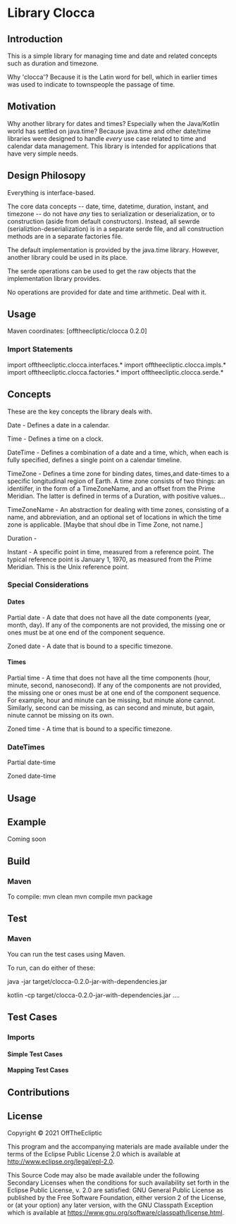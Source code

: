 # Library Clocca

## Introduction

This is a simple library for managing time and date and related concepts such as duration and timezone.

Why 'clocca'?  Because it is the Latin word for bell, which in earlier times was used to indicate to townspeople the passage of time.

## Motivation

Why another library for dates and times? Especially when the Java/Kotlin world has settled on java.time?  Because java.time and other date/time libraries were designed to handle *every* use case related to time and calendar data management. This library is intended for applications that have very simple needs.

## Design Philosopy

Everything is interface-based.

The core data concepts -- date, time, datetime, duration, instant, and timezone -- do not have *any* ties to serialization or deserialization, or to construction (aside from default constructors).  Instead, all sewrde (serializtion-deserialization) is in a separate serde file, and all construction methods are in a separate factories file.

The default implementation is provided by the java.time library.  However, another library could be used in its place.

The serde operations can be used to get the raw objects that the implementation library provides.

No operations are provided for date and time arithmetic.  Deal with it.


## Usage

Maven coordinates: [offtheecliptic/clocca 0.2.0]

### Import Statements

import offtheecliptic.clocca.interfaces.*
import offtheecliptic.clocca.impls.*
import offtheecliptic.clocca.factories.*
import offtheecliptic.clocca.serde.*

## Concepts

These are the key concepts the library deals with.

Date        - Defines a date in a calendar. 

Time        - Defines a time on a clock.

DateTime    - Defines a combination of a date and a time, which, when each is fully specified, defines a single point on a calendar timeline.

TimeZone    - Defines a time zone for binding dates, times,and date-times to a specific longitudinal region of Earth. A time zone consists of two things: an identiifer, in the form of a TimeZoneName, and an offset from the Prime Meridian.  The latter is defined in terms of a Duration, with positive values...

TimeZoneName - An abstraction for dealing with time zones, consisting of a name, and abbreviation, and an optional set of locations in which the time zone is applicable.  [Maybe that shoul dbe in Time Zone, not name.]

Duration     - 

Instant      - A specific point in time, measured from a reference point. The typical reference point is January 1, 1970, as measured from the Prime Meridian. This is the Unix reference point.

### Special Considerations

#### Dates

Partial date    - A date that does not have all the date components (year, month, day).  If any of the components are not provided, the missing one or ones must be at one end of the component sequence.  

Zoned date      - A date that is bound to a specific timezone.

#### Times

Partial time    - A time that does not have all the time components (hour, minute, second, nanosecond).  If any of the components are not provided, the missing one or ones must be at one end of the component sequence.  For example, hour and minute can be missing, but minute alone cannot.  Similarly, second can be missing, as can second and minute, but again, ninute cannot be missing on its own.   

Zoned time      - A time that is bound to a specific timezone.
    
### DateTimes

Partial date-time

Zoned date-time


## Usage

## Example

Coming soon

## Build

### Maven 

To compile:
   mvn clean
   mvn compile
   mvn package

## Test

### Maven 

You can run the test cases using Maven.

To run, can do either of these:

java  -jar target/clocca-0.2.0-jar-with-dependencies.jar

kotlin -cp target/clocca-0.2.0-jar-with-dependencies.jar ....

## Test Cases


### Imports

#### Simple Test Cases


#### Mapping Test Cases


## Contributions

## License

Copyright © 2021 OffTheEcliptic

This program and the accompanying materials are made available under the
terms of the Eclipse Public License 2.0 which is available at
http://www.eclipse.org/legal/epl-2.0.

This Source Code may also be made available under the following Secondary
Licenses when the conditions for such availability set forth in the Eclipse
Public License, v. 2.0 are satisfied: GNU General Public License as published by
the Free Software Foundation, either version 2 of the License, or (at your
option) any later version, with the GNU Classpath Exception which is available
at https://www.gnu.org/software/classpath/license.html.

